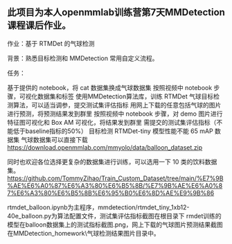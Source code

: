 ## 此项目为本人openmmlab训练营第7天MMDetection课程课后作业。

作业：基于 RTMDet 的气球检测

背景：熟悉目标检测和 MMDetection 常用自定义流程。

任务：

基于提供的 notebook，将 cat 数据集换成气球数据集
按照视频中 notebook 步骤，可视化数据集和标签
使用MMDetection算法库，训练 RTMDet 气球目标检测算法，可以适当调参，提交测试集评估指标
用网上下载的任意包括气球的图片进行预测，将预测结果发到群里
按照视频中 notebook 步骤，对 demo 图片进行特征图可视化和 Box AM 可视化，将结果发到群里
需提交的测试集评估指标（不能低于baseline指标的50%）
目标检测 RTMDet-tiny 模型性能不能 65 mAP
数据集
气球数据集可以直接下载 https://download.openmmlab.com/mmyolo/data/balloon_dataset.zip

同时也欢迎各位选择更复杂的数据集进行训练，可以选用一下 10 类的饮料数据集。
https://github.com/TommyZihao/Train_Custom_Dataset/tree/main/%E7%9B%AE%E6%A0%87%E6%A3%80%E6%B5%8B/%E7%9B%AE%E6%A0%87%E6%A3%80%E6%B5%8B%E6%95%B0%E6%8D%AE%E9%9B%86

rtmdet_balloon.ipynb为主程序，mmdetection/rtmdet_tiny_1xb12-40e_balloon.py为算法配置文件，测试集评估指标截图在根目录下 rmdet训练的模型在balloon数据集上的测试指标截图.png，网上下载的气球图片预测结果截图在MMDetection_homework\气球检测结果图片目录中。
